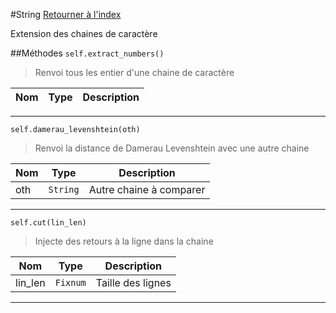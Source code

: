 #String
[Retourner à l'index](README.md)

Extension des chaines de caractère

##Méthodes
`self.extract_numbers()`

> Renvoi tous les entier d'une chaine de caractère  
  
Nom|Type|Description  
--- | --- | ---  
  
- - -

`self.damerau_levenshtein(oth)`

> Renvoi la distance de Damerau Levenshtein avec 
                            une autre chaine  
  
Nom|Type|Description  
--- | --- | ---  
oth|`String`|Autre chaine à comparer  
  
- - -

`self.cut(lin_len)`

> Injecte des retours à la ligne dans la chaine  
  
Nom|Type|Description  
--- | --- | ---  
lin_len|`Fixnum`|Taille des lignes  
  
- - -

